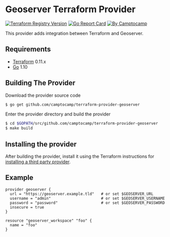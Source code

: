 Geoserver Terraform Provider
============================

[![Terraform Registry Version](https://img.shields.io/badge/dynamic/json?color=blue&label=registry&query=%24.version&url=https%3A%2F%2Fregistry.terraform.io%2Fv1%2Fproviders%2Fcamptocamp%geoserver)](https://registry.terraform.io/providers/camptocamp/geoserver)
[![Go Report Card](https://goreportcard.com/badge/github.com/camptocamp/terraform-provider-geoserver)](https://goreportcard.com/report/github.com/camptocamp/terraform-provider-geoserver)
[![By Camptocamp](https://img.shields.io/badge/by-camptocamp-fb7047.svg)](http://www.camptocamp.com)

This provider adds integration between Terraform and Geoserver.

Requirements
------------

-	[Terraform](https://www.terraform.io/downloads.html) 0.11.x
-	[Go](https://golang.org/doc/install) 1.10


Building The Provider
---------------------

Download the provider source code

```sh
$ go get github.com/camptocamp/terraform-provider-geoserver
```

Enter the provider directory and build the provider

```sh
$ cd $GOPATH/src/github.com/camptocamp/terraform-provider-geoserver
$ make build
```

Installing the provider
-----------------------

After building the provider, install it using the Terraform instructions for [installing a third party provider](https://www.terraform.io/docs/configuration/providers.html#third-party-plugins).

Example
----------------------

```hcl
provider geoserver {
  url = "https://geoserver.example.tld"   # or set $GEOSERVER_URL
  username = "admin"                      # or set $GEOSERVER_USERNAME
  password = "password"                   # or set $GEOSERVER_PASSWORD
  insecure = true
}

resource "geoserver_workspace" "foo" {
  name = "foo"
}
```
